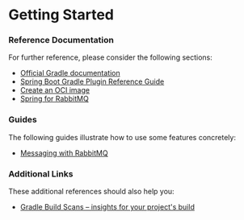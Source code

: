 # Getting Started

### Reference Documentation
For further reference, please consider the following sections:

* [Official Gradle documentation](https://docs.gradle.org)
* [Spring Boot Gradle Plugin Reference Guide](https://docs.spring.io/spring-boot/docs/2.7.11/gradle-plugin/reference/html/)
* [Create an OCI image](https://docs.spring.io/spring-boot/docs/2.7.11/gradle-plugin/reference/html/#build-image)
* [Spring for RabbitMQ](https://docs.spring.io/spring-boot/docs/2.7.11/reference/htmlsingle/#messaging.amqp)

### Guides
The following guides illustrate how to use some features concretely:

* [Messaging with RabbitMQ](https://spring.io/guides/gs/messaging-rabbitmq/)

### Additional Links
These additional references should also help you:

* [Gradle Build Scans – insights for your project's build](https://scans.gradle.com#gradle)

